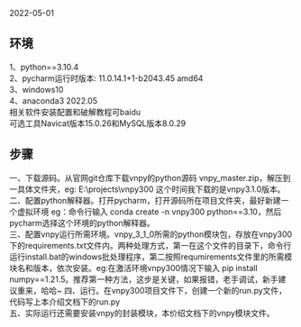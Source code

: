 2022-05-01

## 环境  
1、python==3.10.4  
2、pycharm运行时版本: 11.0.14.1+1-b2043.45 amd64  
3、windows10  
4、anaconda3 2022.05  
相关软件安装配置和破解教程可baidu  
可选工具Navicat版本15.0.26和MySQL版本8.0.29

## 步骤
一、下载源码。从官网git仓库下载vnpy的python源码 vnpy_master.zip，解压到一具体文件夹，eg: E:\projects\vnpy300  这个时间我下载的是vnpy3.1.0版本。  
二、配置python解释器。打开pycharm，打开源码所在项目文件夹，最好新建一个虚拟环境 eg：命令行输入 conda create -n vnpy300 python==3.10，然后pycharm选择这个环境的python解释器。  
三、配置vnpy运行所需环境。vnpy_3_1_0所需的python模块包，存放在vnpy300下的requirements.txt文件内。两种处理方式，第一在这个文件的目录下，命令行运行install.bat的windows批处理程序，第二按照requmirements文件里的所需模块名和版本，依次安装。eg:在激活环境vnpy300情况下输入 pip install numpy==1.21.5。推荐第一种方法，这步是关键，如果报错，老手调试，新手建议重来，哈哈~
四、运行。在vnpy300项目文件下，创建一个新的run.py文件，代码写上本介绍文档下的run.py  
五、实际运行还需要安装vnpy的封装模块，本价绍文档下的vnpy模块文件。
